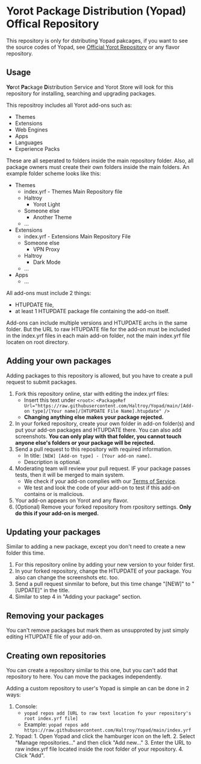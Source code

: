 # Yorot Package Distribution (Yopad) Offical Repository
This repository is only for dstributing Yopad pakcages, if you want to see the source codes of Yopad, see [Official Yorot Repository](https://github.com/Haltroy/Yorot) or any flavor repository.

## Usage
**Yo**rot **Pa**ckage **D**istribution Service and Yorot Store will look for this repository for installing, searching and upgrading packages.

This repositroy includes all Yorot add-ons such as:
 - Themes
 - Extensions
 - Web Engines
 - Apps
 - Languages
 - Experience Packs

These are all seperated to folders inside the main repository folder. Also, all package owners must create their own folders inside the main folders. An example folder scheme looks like this:

 - Themes
   - index.yrf - Themes Main Repository file
   - Haltroy
     - Yorot Light
   - Someone else
     - Another Theme
   - ...
 - Extensions
   - index.yrf - Extensions Main Repository File
   - Someone else
     - VPN Proxy 
   - Haltroy
     - Dark Mode  
   - ...
 - Apps 
   - ...


All add-ons must include 2 things:
 - HTUPDATE file,
 - at least 1 HTUPDATE package file containing the add-on itself.

Add-ons can include multiple versions and HTUPDATE archs in the same folder. But the URL to raw HTUPDATE file for the add-on must be included in the index.yrf files in each main add-on folder, not the main index.yrf file locaten on root directory.

## Adding your own packages
Adding packages to this repository is allowed, but you have to create a pull request to submit packages.

 1. Fork this repository online, star with editing the index.yrf files:
     - Insert this text under `<root>`: `<PackageRef Url="https://raw.githubusercontent.com/Haltroy/Yopad/main/[Add-on type]/[Your name]/[HTUPDATE File Name].htupdate" />`
    - **Changing anything else makes your package rejected.**
 2. In your forked repository, create your own folder in add-on folder(s) and put your add-on packages and HTUPDATE there. You can also add screenshots. **You can only play with that folder, you cannot touch anyone else's folders or your package will be rejected.**
 3. Send a pull request to this repository with required information.
    - In title: `[NEW] [Add-on type] - [Your add-on name]`.
    - Description is optional.
 4. Moderating team will review your pull request. IF your package passes tests, then it will be merged to main system. 
    - We check if your add-on complies with our [Terms of Service](http://wiki.haltroy.com/index.php/Yopad_Terms_of_Service).
    - We test and look the code of your add-on to test if this add-on contains or is malicious.
 5. Your add-on appears on Yorot and any flavor.
 6. (Optional) Remove your forked repository from rpository settings. **Only do this if your add-on is merged.**

## Updating your packages
Similar to adding a new package, except you don't need to create a new folder this time. 

 1. For this repository online by adding your new version to your folder first.
 2. In your forked repository, change the HTUPDATE of your package. You also can change the screenshots etc. too.
 3. Send a pull request sinmilar to before, but this time change "[NEW]" to "[UPDATE]" in the title.
 4. Similar to step 4 in "Adding your package" section.

## Removing your packages
You can't remove packages but mark them as unsupproted by just simply editing HTUPDATE file of your add-on.

## Creating own repositories
You can create a repository similar to this one, but you can't add that repository to here. You can move the packages independently.

Adding a custom repository to user's Yopad is simple an can be done in 2 ways:

 1. Console:
    - `yopad repos add [URL to raw text location fo your repository's root index.yrf file]`
    - Example: `yopad repos add https://raw.githubusercontent.com/Haltroy/Yopad/main/index.yrf`
 2.  Yopad:
    1. Open Yopad and click the hamburger icon on the left.
    2. Select "Manage repositories..." and then click "Add new..."
    3. Enter the URL to raw index.yrf file located inside the root folder of your repository.
    4. Click "Add".
